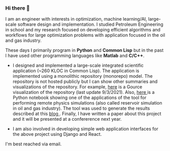 ### Hi there 👋

I am an engineer with interests in optimization, machine learning/AI, large-scale software design and implementation. I studied Petroleum Engineering in school and my research focused on developing efficient algorithms and workflows for large optimization problems with application focused in the oil and gas industry. 

These days I primarily program in **Python** and **Common Lisp** but in the past I have used other programming languages like **Matlab** and **C/C++**.

- I designed and implemented a large-scale integrated scientific application (~260 KLOC in Common Lisp). The application is implemented using a monolithic repository (monorepo) model. The repository is not hosted publicly but I can show other summaries and visualizations of the repository. For example, <a href="https://youtu.be/9MBzpy3MYfs">here</a> is a Gource visualization of the repository (last update 9/3/2021). Also, <a href="https://github.com/jeosol/simapi/blob/27fce8509c1cca8dce7c6c5448f87a37b7c90738/remote-simulation/remote_simulation_analysis.ipynb"> here </a> is a Python notebook showing one of the applications of the tool for performing remote physics simulations (also called reservoir simulation in oil and gas industry). The tool was used to generate the results described at this <a href="http://onwunalu.com/petroleum/"> blog </a>. Finally, I have written a paper about this project and it will be presented  at a confererence next year.

- I am also involved in developing simple web application interfaces for the above project using Django and React. 

I'm best reached via email. 

<!--
**jeosol/jeosol** is a ✨ _special_ ✨ repository because its `README.md` (this file) appears on your GitHub profile.

Here are some ideas to get you started:

- 🔭 I’m currently working on ...
- 🌱 I’m currently learning ...
- 👯 I’m looking to collaborate on ...
- 🤔 I’m looking for help with ...
- 💬 Ask me about ...
- 📫 How to reach me: ...
- 😄 Pronouns: ...
- ⚡ Fun fact: ...
-->
